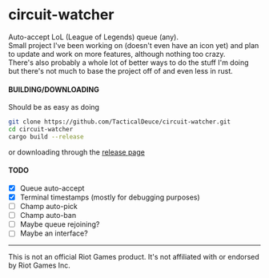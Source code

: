 # circuit-watcher
Auto-accept LoL (League of Legends) queue (any).  
Small project I've been working on (doesn't even have an icon yet) and plan to update and work on more features, although nothing too crazy.  
There's also probably a whole lot of better ways to do the stuff I'm doing but there's not much to base the project off of and even less in rust.

#### BUILDING/DOWNLOADING

Should be as easy as doing
```sh
git clone https://github.com/TacticalDeuce/circuit-watcher.git
cd circuit-watcher
cargo build --release
```
or downloading through the [release page](https://github.com/TacticalDeuce/circuit-watcher/releases)

#### TODO

- [x] Queue auto-accept
- [x] Terminal timestamps (mostly for debugging purposes)
- [ ] Champ auto-pick
- [ ] Champ auto-ban
- [ ] Maybe queue rejoining?
- [ ] Maybe an interface?

***

This is not an official Riot Games product. It's not affiliated with or endorsed by Riot Games Inc.
